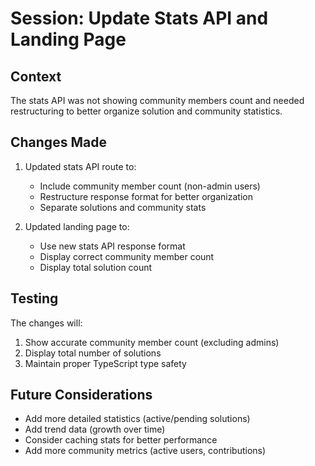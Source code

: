 # Session: Update Stats API and Landing Page

## Context
The stats API was not showing community members count and needed restructuring to better organize solution and community statistics.

## Changes Made
1. Updated stats API route to:
   - Include community member count (non-admin users)
   - Restructure response format for better organization
   - Separate solutions and community stats

2. Updated landing page to:
   - Use new stats API response format
   - Display correct community member count
   - Display total solution count

## Testing
The changes will:
1. Show accurate community member count (excluding admins)
2. Display total number of solutions
3. Maintain proper TypeScript type safety

## Future Considerations
- Add more detailed statistics (active/pending solutions)
- Add trend data (growth over time)
- Consider caching stats for better performance
- Add more community metrics (active users, contributions)